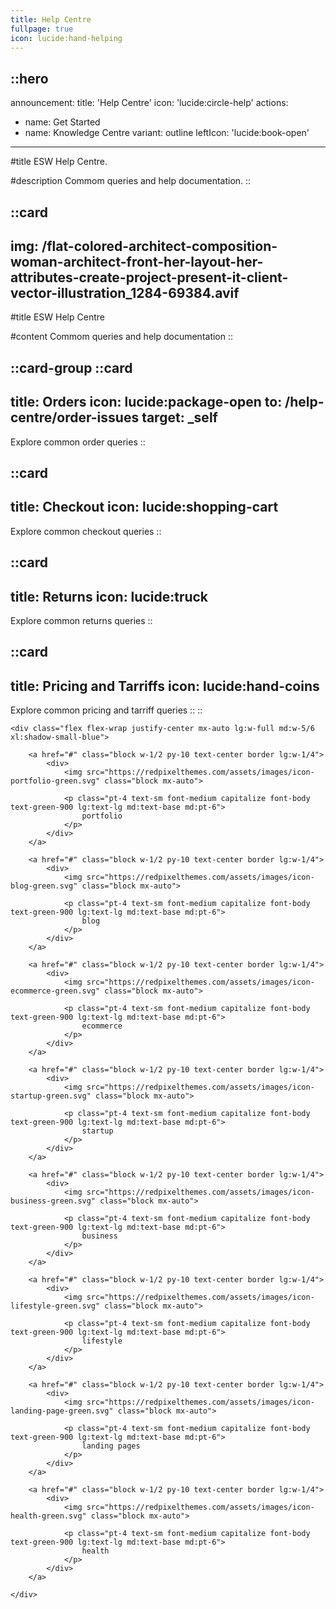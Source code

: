 ```yaml
---
title: Help Centre
fullpage: true
icon: lucide:hand-helping
---
```


::hero
---
announcement:
  title: 'Help Centre'
  icon: 'lucide:circle-help'
actions:
  - name: Get Started
  - name: Knowledge Centre
    variant: outline
    leftIcon: 'lucide:book-open'
---

#title
ESW Help Centre.

#description
Commom queries and help documentation.
::


::card
---
img: /flat-colored-architect-composition-woman-architect-front-her-layout-her-attributes-create-project-present-it-client-vector-illustration_1284-69384.avif
---
#title
ESW Help Centre

#content
Commom queries and help documentation
::



::card-group
  ::card
  ---
  title: Orders
  icon: lucide:package-open
  to: /help-centre/order-issues
  target: _self
  ---
  Explore common order queries
  ::

  ::card
  ---
  title: Checkout
  icon: lucide:shopping-cart
  ---
  Explore common checkout queries
  ::

  ::card
  ---
  title: Returns
  icon: lucide:truck
  ---
  Explore common returns queries
  ::

  ::card
  ---
  title: Pricing and Tarriffs
  icon: lucide:hand-coins
  ---
  Explore common pricing and tarriff queries
  ::
::

<!-- source: https://redpixelthemes.com/ -->

<div class="container relative z-40 mx-auto mt-12">

    <div class="flex flex-wrap justify-center mx-auto lg:w-full md:w-5/6 xl:shadow-small-blue">

        <a href="#" class="block w-1/2 py-10 text-center border lg:w-1/4">
            <div>
                <img src="https://redpixelthemes.com/assets/images/icon-portfolio-green.svg" class="block mx-auto">

                <p class="pt-4 text-sm font-medium capitalize font-body text-green-900 lg:text-lg md:text-base md:pt-6">
                    portfolio
                </p>
            </div>
        </a>

        <a href="#" class="block w-1/2 py-10 text-center border lg:w-1/4">
            <div>
                <img src="https://redpixelthemes.com/assets/images/icon-blog-green.svg" class="block mx-auto">

                <p class="pt-4 text-sm font-medium capitalize font-body text-green-900 lg:text-lg md:text-base md:pt-6">
                    blog
                </p>
            </div>
        </a>

        <a href="#" class="block w-1/2 py-10 text-center border lg:w-1/4">
            <div>
                <img src="https://redpixelthemes.com/assets/images/icon-ecommerce-green.svg" class="block mx-auto">

                <p class="pt-4 text-sm font-medium capitalize font-body text-green-900 lg:text-lg md:text-base md:pt-6">
                    ecommerce
                </p>
            </div>
        </a>

        <a href="#" class="block w-1/2 py-10 text-center border lg:w-1/4">
            <div>
                <img src="https://redpixelthemes.com/assets/images/icon-startup-green.svg" class="block mx-auto">

                <p class="pt-4 text-sm font-medium capitalize font-body text-green-900 lg:text-lg md:text-base md:pt-6">
                    startup
                </p>
            </div>
        </a>

        <a href="#" class="block w-1/2 py-10 text-center border lg:w-1/4">
            <div>
                <img src="https://redpixelthemes.com/assets/images/icon-business-green.svg" class="block mx-auto">

                <p class="pt-4 text-sm font-medium capitalize font-body text-green-900 lg:text-lg md:text-base md:pt-6">
                    business
                </p>
            </div>
        </a>

        <a href="#" class="block w-1/2 py-10 text-center border lg:w-1/4">
            <div>
                <img src="https://redpixelthemes.com/assets/images/icon-lifestyle-green.svg" class="block mx-auto">

                <p class="pt-4 text-sm font-medium capitalize font-body text-green-900 lg:text-lg md:text-base md:pt-6">
                    lifestyle
                </p>
            </div>
        </a>

        <a href="#" class="block w-1/2 py-10 text-center border lg:w-1/4">
            <div>
                <img src="https://redpixelthemes.com/assets/images/icon-landing-page-green.svg" class="block mx-auto">

                <p class="pt-4 text-sm font-medium capitalize font-body text-green-900 lg:text-lg md:text-base md:pt-6">
                    landing pages
                </p>
            </div>
        </a>

        <a href="#" class="block w-1/2 py-10 text-center border lg:w-1/4">
            <div>
                <img src="https://redpixelthemes.com/assets/images/icon-health-green.svg" class="block mx-auto">

                <p class="pt-4 text-sm font-medium capitalize font-body text-green-900 lg:text-lg md:text-base md:pt-6">
                    health
                </p>
            </div>
        </a>

    </div>

</div>